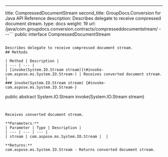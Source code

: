 ---
title: CompressedDocumentStream
second_title: GroupDocs.Conversion for Java API Reference
description: Describes delegate to receive compressed document stream.
type: docs
weight: 19
url: /java/com.groupdocs.conversion.contracts/compresseddocumentstream/
---```
public interface CompressedDocumentStream
```

Describes delegate to receive compressed document stream.
## Methods

| Method | Description |
| --- | --- |
| [invoke(System.IO.Stream stream)](#invoke-com.aspose.ms.System.IO.Stream-) | Receives converted document stream. |
### invoke(System.IO.Stream stream) {#invoke-com.aspose.ms.System.IO.Stream-}
```
public abstract System.IO.Stream invoke(System.IO.Stream stream)
```


Receives converted document stream.

**Parameters:**
| Parameter | Type | Description |
| --- | --- | --- |
| stream | com.aspose.ms.System.IO.Stream |  |

**Returns:**
com.aspose.ms.System.IO.Stream - Returns converted document stream.
